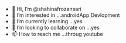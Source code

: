 - 👋 Hi, I’m @shahinafrozansari
- 👀 I’m interested in ...androidApp Devlopment
- 🌱 I’m currently learning ...yes
- 💞️ I’m looking to collaborate on ...yes
- 📫 How to reach me ...throug youtube

<!---
shahinafrozansari/shahinafrozansari is a ✨ special ✨ repository because its `README.md` (this file) appears on your GitHub profile.
You can click the Preview link to take a look at your changes.
--->
